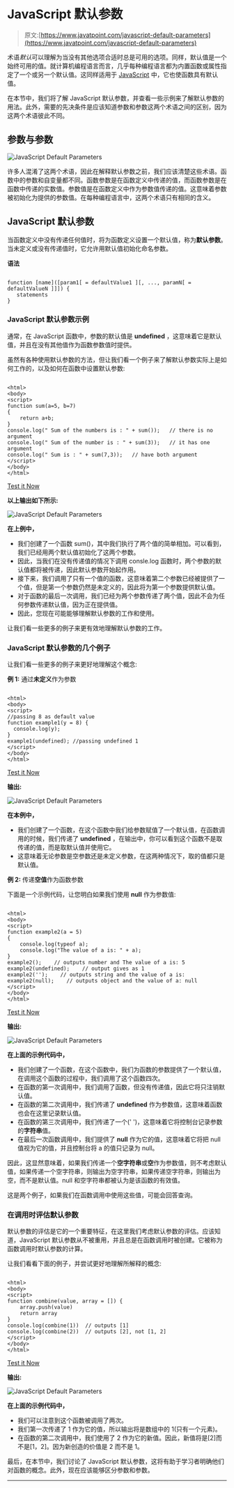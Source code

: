 # JavaScript 默认参数

> 原文:[https://www.javatpoint.com/javascript-default-parameters](https://www.javatpoint.com/javascript-default-parameters)

术语*默认*可以理解为当没有其他选项合适时总是可用的选项。同样，默认值是一个始终可用的值。就计算机编程语言而言，几乎每种编程语言都为内置函数或属性指定了一个或另一个默认值。这同样适用于 [JavaScript](https://www.javatpoint.com/javascript-tutorial) 中，它也使函数具有默认值。

在本节中，我们将了解 JavaScript 默认参数，并查看一些示例来了解默认参数的用法。此外，需要的先决条件是应该知道参数和参数这两个术语之间的区别，因为这两个术语彼此不同。

## 参数与参数

![JavaScript Default Parameters](img/3da2f97dee61304f19e8914cceb85cb4.png)

许多人混淆了这两个术语，因此在解释默认参数之前，我们应该清楚这些术语。函数中的参数和自变量都不同。函数参数是在函数定义中传递的值，而函数参数是在函数中传递的实数值。参数值是在函数定义中作为参数值传递的值。这意味着参数被初始化为提供的参数值。在每种编程语言中，这两个术语只有相同的含义。

## JavaScript 默认参数

当函数定义中没有传递任何值时，将为函数定义设置一个默认值，称为**默认参数**。当未定义或没有传递值时，它允许用默认值初始化命名参数。

**语法**

```

function [name]([param1[ = defaultValue1 ][, ..., paramN[ = defaultValueN ]]]) {
   statements
}

```

### JavaScript 默认参数示例

通常，在 JavaScript 函数中，参数的默认值是 **undefined** ，这意味着它是默认值，并且在没有其他值作为函数参数值时提供。

虽然有各种使用默认参数的方法，但让我们看一个例子来了解默认参数实际上是如何工作的，以及如何在函数中设置默认参数:

```

<html>
<body>
<script>
function sum(a=5, b=7)
{
	return a+b;
}
console.log(" Sum of the numbers is : " + sum());   // there is no argument
console.log(" Sum of the number is : " + sum(3));   // it has one argument
console.log(" Sum is : " + sum(7,3));   // have both argument
</script>
</body>
</html>

```

[Test it Now](https://www.javatpoint.com/oprweb/test.jsp?filename=javascript-default-parameters1)

**以上输出如下所示:**

![JavaScript Default Parameters](img/96a9fdad2097ae1c427304bad4a1c329.png)

**在上例中，**

*   我们创建了一个函数 sum()，其中我们执行了两个值的简单相加。可以看到，我们已经用两个默认值初始化了这两个参数。
*   因此，当我们在没有传递值的情况下调用 consle.log 函数时，两个参数的默认值都将被传递，因此默认参数开始起作用。
*   接下来，我们调用了只有一个值的函数，这意味着第二个参数已经被提供了一个值，但是第一个参数仍然是未定义的，因此将为第一个参数提供默认值。
*   对于函数的最后一次调用，我们已经为两个参数传递了两个值，因此不会为任何参数传递默认值，因为正在提供值。
*   因此，您现在可能能够理解默认参数的工作和使用。

让我们看一些更多的例子来更有效地理解默认参数的工作。

### JavaScript 默认参数的几个例子

让我们看一些更多的例子来更好地理解这个概念:

**例 1:** 通过**未定义**作为参数

```

<html>
<body>
<script>
//passing 8 as default value
function example1(y = 8) {
  console.log(y);
}
example1(undefined); //passing undefined 1
</script>
</body>
</html>

```

[Test it Now](https://www.javatpoint.com/oprweb/test.jsp?filename=javascript-default-parameters2)

**输出:**

![JavaScript Default Parameters](img/3a1d7988e6f2ac4216cab8e145ce1918.png)

**在本例中，**

*   我们创建了一个函数，在这个函数中我们给参数赋值了一个默认值，在函数调用的时候，我们传递了 **undefined** ，在输出中，你可以看到这个函数不是取传递的值，而是取默认值并使用它。
*   这意味着无论参数是空参数还是未定义参数，在这两种情况下，取的值都只是默认值。

**例 2:** 传递**空值**作为函数参数

下面是一个示例代码，让您明白如果我们使用 **null** 作为参数值:

```

<html>
<body>
<script>
function example2(a = 5)
{
    console.log(typeof a);
    console.log("The value of a is: " + a);
}
example2();    // outputs number and The value of a is: 5
example2(undefined);    // output gives as 1
example2('');    // outputs string and the value of a is: 
example2(null);    // outputs object and the value of a: null
</script>
</body>
</html>

```

[Test it Now](https://www.javatpoint.com/oprweb/test.jsp?filename=javascript-default-parameters3)

**输出:**

![JavaScript Default Parameters](img/b3eaae921c77765850a88a3d9257a763.png)

**在上面的示例代码中，**

*   我们创建了一个函数，在这个函数中，我们为函数的参数提供了一个默认值，在调用这个函数的过程中，我们调用了这个函数四次。
*   在函数的第一次调用中，我们调用了函数，但没有传递值，因此它将只注销默认值。
*   在函数的第二次调用中，我们传递了 **undefined** 作为参数值，这意味着函数也会在这里记录默认值。
*   在函数的第三次调用中，我们传递了一个(' ')，这意味着它将控制台记录参数的**字符串**值。
*   在最后一次函数调用中，我们提供了 **null** 作为它的值，这意味着它将把 null 值视为它的值，并且控制台将 a 的值只记录为 null。

因此，这显然意味着，如果我们传递一个**空字符串**或**空**作为参数值，则不考虑默认值，如果传递一个空字符串，则输出为空字符串，如果传递空字符串，则输出为空，而不是默认值。null 和空字符串都被认为是该函数的有效值。

这是两个例子，如果我们在函数调用中使用这些值，可能会回答查询。

### 在调用时评估默认参数

默认参数的评估是它的一个重要特征，在这里我们考虑默认参数的评估。应该知道，JavaScript 默认参数从不被重用，并且总是在函数调用时被创建。它被称为函数调用时默认参数的计算。

让我们看看下面的例子，并尝试更好地理解所解释的概念:

```

<html>
<body>
<script>
function combine(value, array = []) {
    array.push(value)
    return array
}
console.log(combine(1))  // outputs [1]
console.log(combine(2))  // outputs [2], not [1, 2]
</script>
</body>
</html>

```

[Test it Now](https://www.javatpoint.com/oprweb/test.jsp?filename=javascript-default-parameters4)

**输出:**

![JavaScript Default Parameters](img/e157a9a4879c4469828f3a3f6bb42c41.png)

**在上面的示例代码中，**

*   我们可以注意到这个函数被调用了两次。
*   我们第一次传递了 1 作为它的值，所以输出将是数组中的 1(只有一个元素)。
*   在函数的第二次调用中，我们使用了 2 作为它的新值。因此，新值将是[2]而不是[1，2]。因为新创造的价值是 2 而不是 1。

最后，在本节中，我们讨论了 JavaScript 默认参数，这将有助于学习者明确他们对函数的概念。此外，现在应该能够区分参数和参数。

* * *